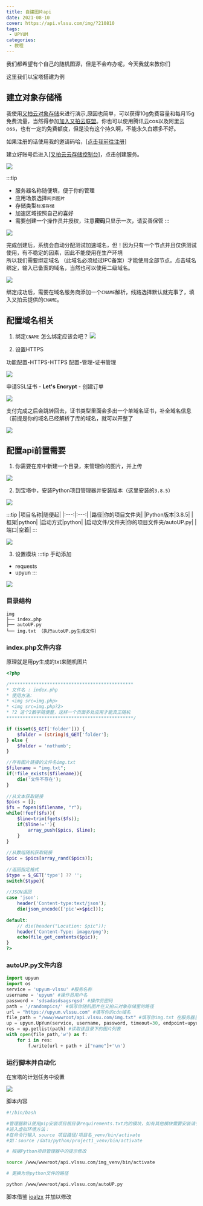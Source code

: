 ```yaml
---
title: 自建图片api
date: 2021-08-10
cover: https://api.vlssu.com/img/?210810
tags:
 - UPYUM
categories:
 - 教程
---
```


我们都希望有个自己的随机图源，但是不会咋办呢，今天我就来教你们

这里我们以宝塔搭建为例

## 建立对象存储桶

我使用[又拍云对象存储](https://www.upyun.com/products/file-storage)来进行演示,原因也简单，可以获得10g免费容量和每月15g免费流量，当然得参加[加入又拍云联盟](https://www.upyun.com/league)。你也可以使用腾讯云cos以及阿里云oss，也有一定的免费额度，但是没有这个持久啊，不能永久白嫖多不好。

如果注册的话使用我的邀请码哈，[[点击我前往注册]](https://console.upyun.com/register/?invite=BJ71n3kxY)

建立好账号后进入[[又拍云云存储控制台]](https://console.upyun.com/services/file/)，点击创建服务。

![](./images/imgapi_1.png)

:::tip
- 服务器名称随便填，便于你的管理
- 应用场景选择`网页图片`
- 存储类型`标准存储`
- 加速区域按照自己的喜好
- 需要创建一个操作员并授权，注意**密码**只显示一次，请妥善保管
:::

![](./images/imgapi_2.png)

完成创建后，系统会自动分配测试加速域名，但！因为只有一个节点并且仅供测试使用，有不稳定的因素，因此不能使用在生产环境
<br>所以我们需要绑定域名 （此域名必须经过IPC备案）才能使用全部节点。点击域名绑定，输入已备案的域名，当然也可以使用二级域名。

![](./images/imgapi_3.png)

绑定成功后，需要在域名服务商添加一个`CNAME`解析，线路选择默认就完事了，填入又拍云提供的`CNAME`。

## 配置域名相关

1. 绑定`CNAME`
怎么绑定应该会吧？
![](./images/imgapi_4.png)

2. 设置HTTPS

功能配置-HTTPS-HTTPS 配置-管理-证书管理

![](./images/imgapi_5.png)

申请SSL证书 - **Let's Encrypt** - 创建订单

![](./images/imgapi_6.png)

支付完成之后会跳转回去，证书类型里面会多出一个单域名证书，补全域名信息（前提是你的域名已经解析了库的域名，就可以开整了

![](./images/imgapi_7.png)

## 配置api前置需要

1. 你需要在库中新建一个目录，来管理你的图片，并上传

![](./images/imgapi_8.png)

2. 到宝塔中，安装Python项目管理器并安装版本（这里安装的`3.8.5`）

![](./images/imgapi_9.png)

:::tip
|项目名称|随便起|
|:---:|:---:|
|路径|你的项目文件夹|
|Python版本|3.8.5|
|框架|python|
|启动方式|python|
|启动文件/文件夹|你的项目文件夹/autoUP.py|
|端口|空着|
:::

![](./images/imgapi_10.png)

3. 设置模块
:::tip
手动添加
- requests
- upyun
:::

![](./images/imgapi_11.png)

### 目录结构

```
img
├── index.php
├── autoUP.py
└── img.txt （执行autoUP.py生成文件）
```

### index.php文件内容
原理就是用py生成的txt来随机图片
```php
<?php

/**********************************************
* 文件名 : index.php
* 使用方法:
* <img src=img.php>
* <img src=img.php?2>
* ?2 这个2数字随便整，这样一个页面多处应用才能真正随机
***********************************************/

if (isset($_GET['folder'])) {
    $folder = (string)$_GET['folder'];
} else {
    $folder = 'nothumb';
}

//存有图片链接的文件名img.txt
$filename = "img.txt";
if(!file_exists($filename)){
    die('文件不存在');
}
 
//从文本获取链接
$pics = [];
$fs = fopen($filename, "r");
while(!feof($fs)){
    $line=trim(fgets($fs));
    if($line!=''){
        array_push($pics, $line);
    }
}
 
//从数组随机获取链接
$pic = $pics[array_rand($pics)];
 
//返回指定格式
$type = $_GET['type'] ?? '';
switch($type){
 
//JSON返回
case 'json':
    header('Content-type:text/json');
    die(json_encode(['pic'=>$pic]));
 
default:
    // die(header("Location: $pic"));
    header('Content-Type: image/png');
    echo(file_get_contents($pic));
}
?>
```

### autoUP.py文件内容
```py
import upyun
import os
service = 'upyum-vlssu' #服务名称
username = 'upyum' #操作员用户名
password = 'sdsadasdsagsrgsd' #操作员密码
path = '/randompics/' #填写你随机图片在又拍云对象存储里的路径
url = "https://upyum.vlssu.com" #填写你的cdn域名
file_path = "/www/wwwroot/api.vlssu.com/img.txt" #填写你img.txt 在服务器里面的路径
up = upyun.UpYun(service, username, password, timeout=30, endpoint=upyun.ED_AUTO) #初始化
res = up.getlist(path) #读取该目录下的图片列表
with open(file_path,'w') as f:
    for i in res:
        f.write(url + path + i["name"]+'\n')
```

### 运行脚本并自动化
在宝塔的计划任务中设置

![](./images/imgapi_12.png)

脚本内容
```bash
#!/bin/bash

#管理器默认使用pip安装项目根目录requirements.txt内的模块，如有其他模块需要安装请手动进入虚拟环境安装
#进入虚拟环境方法：
#在命令行输入 source 项目路径/项目名_venv/bin/activate
#如：source /data/python/project1_venv/bin/activate

# 根据Python项目管理器中的提示修改

source /www/wwwroot/api.vlssu.com/img_venv/bin/activate

# 更换为你python文件的路径

python /www/wwwroot/api.vlssu.com/autoUP.py
```

脚本借鉴 [ioalzx](https://ioalzx.site/ioalzx/tech/12/%E4%BD%BF%E7%94%A8%E5%AF%B9%E8%B1%A1%E5%AD%98%E5%82%A8%E5%92%8Ccdn%E5%8A%A0%E9%80%9F%E9%9A%8F%E6%9C%BA%E5%9B%BE%E7%89%87api/) 并加以修改

